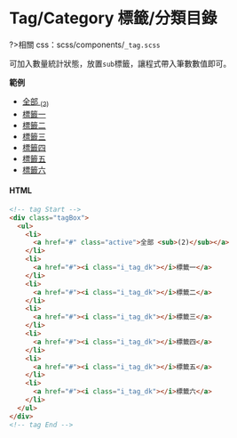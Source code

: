 # Tag/Category 標籤/分類目錄

?>相關 css：scss/components/`_tag.scss`

可加入數量統計狀態，放置`sub`標籤，讓程式帶入筆數數值即可。

**範例**

<div class="tagBox">
  <ul>
    <li>
      <a href="#" class="active"><i class="i_tag_dk"></i>全部 <sub>(2)</sub></a>
    </li>
    <li>
      <a href="#"><i class="i_tag_dk"></i>標籤一</a>
    </li>
    <li>
      <a href="#"><i class="i_tag_dk"></i>標籤二</a>
    </li>
    <li>
      <a href="#"><i class="i_tag_dk"></i>標籤三</a>
    </li>
    <li>
      <a href="#"><i class="i_tag_dk"></i>標籤四</a>
    </li>
    <li>
      <a href="#"><i class="i_tag_dk"></i>標籤五</a>
    </li>
    <li>
      <a href="#"><i class="i_tag_dk"></i>標籤六</a>
    </li>
  </ul>
</div>
<!-- tabs:start -->

#### **HTML**

```html
<!-- tag Start -->
<div class="tagBox">
  <ul>
    <li>
      <a href="#" class="active">全部 <sub>(2)</sub></a>
    </li>
    <li>
      <a href="#"><i class="i_tag_dk"></i>標籤一</a>
    </li>
    <li>
      <a href="#"><i class="i_tag_dk"></i>標籤二</a>
    </li>
    <li>
      <a href="#"><i class="i_tag_dk"></i>標籤三</a>
    </li>
    <li>
      <a href="#"><i class="i_tag_dk"></i>標籤四</a>
    </li>
    <li>
      <a href="#"><i class="i_tag_dk"></i>標籤五</a>
    </li>
    <li>
      <a href="#"><i class="i_tag_dk"></i>標籤六</a>
    </li>
  </ul>
</div>
<!-- tag End -->
```

<!-- tabs:end -->
